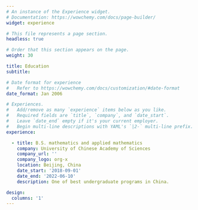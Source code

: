 ```yaml
---
# An instance of the Experience widget.
# Documentation: https://wowchemy.com/docs/page-builder/
widget: experience

# This file represents a page section.
headless: true

# Order that this section appears on the page.
weight: 30

title: Education
subtitle:

# Date format for experience
#   Refer to https://wowchemy.com/docs/customization/#date-format
date_format: Jan 2006

# Experiences.
#   Add/remove as many `experience` items below as you like.
#   Required fields are `title`, `company`, and `date_start`.
#   Leave `date_end` empty if it's your current employer.
#   Begin multi-line descriptions with YAML's `|2-` multi-line prefix.
experience:

  - title: B.S. mathematics and applied mathematics
    company: University of Chinese Academy of Sciences
    company_url: ''
    company_logo: org-x
    location: Beijing, China
    date_start: '2018-09-01'
    date_end: '2022-06-10'
    description: One of best undergraduate programs in China.

design:
  columns: '1'
---
```

